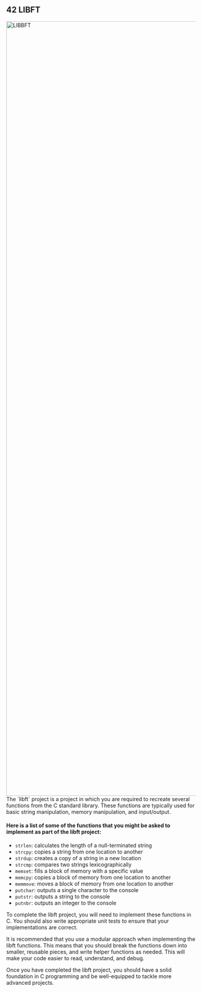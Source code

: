 ## 42 LIBFT
<img width="2059" alt="LIBBFT" src="https://user-images.githubusercontent.com/107589431/209883396-4a0d6201-cbba-44f6-98a6-042bd88ce94e.png">
The `libft` project is a project in which you are required to recreate several functions from the C standard library. These functions are typically used for basic string manipulation, memory manipulation, and input/output.

#### Here is a list of some of the functions that you might be asked to implement as part of the libft project:

- `strlen`: calculates the length of a null-terminated string
- `strcpy`: copies a string from one location to another
- `strdup`: creates a copy of a string in a new location
- `strcmp`: compares two strings lexicographically
- `memset`: fills a block of memory with a specific value
- `memcpy`: copies a block of memory from one location to another
- `memmove`: moves a block of memory from one location to another
- `putchar`: outputs a single character to the console
- `putstr`: outputs a string to the console
- `putnbr`: outputs an integer to the console

To complete the libft project, you will need to implement these functions in C. You should also write appropriate unit tests to ensure that your implementations are correct.

It is recommended that you use a modular approach when implementing the libft functions. This means that you should break the functions down into smaller, reusable pieces, and write helper functions as needed. This will make your code easier to read, understand, and debug.

Once you have completed the libft project, you should have a solid foundation in C programming and be well-equipped to tackle more advanced projects.
